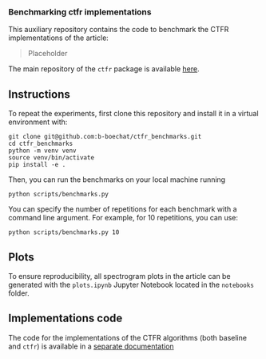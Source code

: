 ### Benchmarking ctfr implementations

This auxiliary repository contains the code to benchmark the CTFR implementations of the article:

> Placeholder

The main repository of the `ctfr` package is available [here](https://github.com/b-boechat/ctfr).

## Instructions

To repeat the experiments, first clone this repository and install it in a virtual environment with:

```shell
git clone git@github.com:b-boechat/ctfr_benchmarks.git
cd ctfr_benchmarks
python -m venv venv
source venv/bin/activate
pip install -e .

```

Then, you can run the benchmarks on your local machine running

```shell
python scripts/benchmarks.py
```

You can specify the number of repetitions for each benchmark with a command line argument. For example, for 10 repetitions, you can use:

```shell
python scripts/benchmarks.py 10
```

## Plots

To ensure reproducibility, all spectrogram plots in the article can be generated with the `plots.ipynb` Jupyter Notebook located in the `notebooks` folder.

## Implementations code

The code for the implementations of the CTFR algorithms (both baseline and `ctfr`) is available in a [separate documentation](https://ctfr_benchmarks.readthedocs.io/en/latest/)